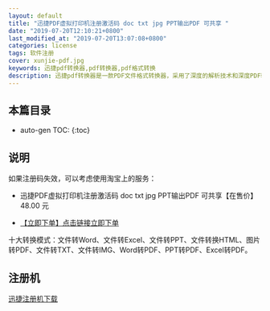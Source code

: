 ```yaml
---
layout: default
title: "迅捷PDF虚拟打印机注册激活码 doc txt jpg PPT输出PDF 可共享 "
date: "2019-07-20T12:10:21+0800"
last_modified_at: "2019-07-20T13:07:08+0800"
categories: license
tags: 软件注册
cover: xunjie-pdf.jpg
keywords: 迅捷pdf转换器,pdf转换器,pdf格式转换
description: 迅捷pdf转换器是一款PDF文件格式转换器，采用了深度的解析技术和深度PDF转换技术的转换核心，能够将PDF文件内容精准的进行转换,能够一次性完成大量PDF格式文件的转换
--- 
```


## 本篇目录

* auto-gen TOC:
{:toc}

## 说明

如果注册码失效，可以考虑使用淘宝上的服务：

* 迅捷PDF虚拟打印机注册激活码 doc txt jpg PPT输出PDF 可共享【在售价】48.00 元

* [【立即下单】点击链接立即下单](https://s.click.taobao.com/t?e=m%3D2%26s%3D9JmKig4MAQkcQipKwQzePOeEDrYVVa64LKpWJ%2Bin0XLjf2vlNIV67ptZQENaYfA0%2FKJpqXxEpU5FzjN9hD2WgqNloZYdv3EG6YKsWt4FgAKVoz8w%2F8flOF9EeTtntI440rU7bvMfl7FrJrhuBn%2FYr%2BUECs2xVtwczRD18rVfQC6EuM7wkVK6rhIjP5Uhv22U%2BiR9fu%2Fpn%2FHKnqFfTOqUR8Yl7w3%2FA2kb&scm=null&pvid=null&app_pvid=59590_11.9.39.235_504_1563595883636&ptl=floorId:17741;app_pvid:59590_11.9.39.235_504_1563595883636&union_lens=lensId:0b0f6818_0e81_16c0d77f477_c57c)

十大转换模式：文件转Word、文件转Excel、文件转PPT、文件转换HTML、图片转PDF、文件转TXT、文件转IMG、Word转PDF、PPT转PDF、Excel转PDF。

## 注册机

[迅捷注册机下载](https://pandasoft.ctfile.com/fs/18453168-365436638)
